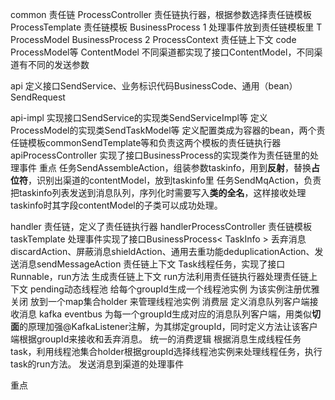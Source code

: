 

common
责任链
ProcessController 责任链执行器，根据参数选择责任链模板
	ProcessTemplate 责任链模板
		BusinessProcess 1  处理事件放到责任链模板里 T ProcessModel
		BusinessProcess 2 
			ProcessContext 责任链上下文
				code
				ProcessModel等
ContentModel
	不同渠道都实现了接口ContentModel，不同渠道有不同的发送参数

api
定义接口SendService、业务标识代码BusinessCode、通用（bean）SendRequest

api-impl
实现接口SendService的实现类SendServiceImpl等
定义ProcessModel的实现类SendTaskModel等
定义配置类成为容器的bean，两个责任链模板commonSendTemplate等和负责这两个模板的责任链执行器apiProcessController
实现了接口BusinessProcess的实现类作为责任链里的处理事件
重点
	任务SendAssembleAction，组装参数taskinfo，用到**反射**，替换**占位符**，识别出渠道的contentModel，放到taskinfo里
	任务SendMqAction，负责把taskinfo列表发送到消息队列，序列化时需要写入**类的全名**，这样接收处理taskinfo时其字段contentModel的子类可以成功处理。


handler
责任链，定义了责任链执行器  handlerProcessController
	责任链模板  taskTemplate
		处理事件实现了接口BusinessProcess< TaskInfo >   丢弃消息 discardAction、屏蔽消息shieldAction、通用去重功能deduplicationAction、发送消息sendMessageAction
			责任链上下文
Task线程任务，实现了接口Runnable，run方法
	生成责任链上下文
	run方法利用责任链执行器处理责任链上下文
pending动态线程池
	给每个groupId生成一个线程池实例
	为该实例注册优雅关闭
	放到一个map集合holder 来管理线程池实例
消费层
	定义消息队列客户端接收消息
		kafka
		eventbus
	为每一个groupId生成对应的消息队列客户端，用类似**切面**的原理加强@KafkaListener注解，为其绑定groupId，同时定义方法让该客户端根据groupId来接收和丢弃消息。
	统一的消费逻辑
		根据消息生成线程任务task，利用线程池集合holder根据groupId选择线程池实例来处理线程任务，执行task的run方法。
发送消息到渠道的处理事件

重点